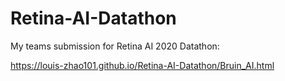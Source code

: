 # Retina-AI-Datathon
My teams submission for Retina AI 2020 Datathon:

https://louis-zhao101.github.io/Retina-AI-Datathon/Bruin_AI.html
